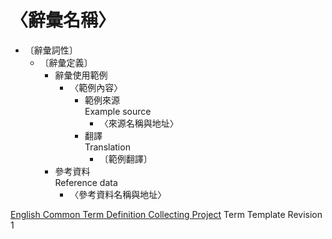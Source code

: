 # 〈辭彙名稱〉
* 〔辭彙詞性〕
	* 〔辭彙定義〕
		* 辭彙使用範例
			* 〈範例內容〉
				* 範例來源  
				   Example source
					* 〈來源名稱與地址〉
				* 翻譯  
				Translation
					* 〔範例翻譯〕
		* 參考資料  
		  Reference data
			* 〈參考資料名稱與地址〉

[English Common Term Definition Collecting Project](<https://github.com/Vdragon/English_Common_Term_Definition_Collecting_Project>) Term Template Revision 1
